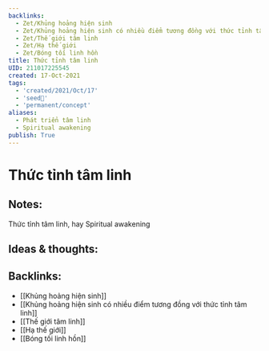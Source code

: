 ```yaml
---
backlinks:
  - Zet/Khủng hoảng hiện sinh
  - Zet/Khủng hoảng hiện sinh có nhiều điểm tương đồng với thức tỉnh tâm linh
  - Zet/Thế giới tâm linh
  - Zet/Hạ thế giới
  - Zet/Bóng tối linh hồn
title: Thức tỉnh tâm linh
UID: 211017225545
created: 17-Oct-2021
tags:
  - 'created/2021/Oct/17'
  - 'seed🥜'
  - 'permanent/concept'
aliases:
  - Phát triển tâm linh
  - Spiritual awakening
publish: True
---
```

# Thức tỉnh tâm linh

## Notes:
Thức tỉnh tâm linh, hay Spiritual awakening

## Ideas & thoughts:



## Backlinks:
- [[Khủng hoảng hiện sinh]]
- [[Khủng hoảng hiện sinh có nhiều điểm tương đồng với thức tỉnh tâm linh]]
- [[Thế giới tâm linh]]
- [[Hạ thế giới]]
- [[Bóng tối linh hồn]]
